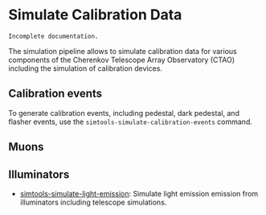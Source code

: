 # Simulate Calibration Data

```{warning}
Incomplete documentation.
```

The simulation pipeline allows to simulate calibration data for various components of the Cherenkov Telescope Array Observatory (CTAO) including the simulation of calibration devices.

## Calibration events

To generate calibration events, including pedestal, dark pedestal, and flasher events, use the `simtools-simulate-calibration-events` command.

## Muons

## Illuminators

- [simtools-simulate-light-emission](simulate_light_emission): Simulate light emission emission from illuminators including telescope simulations.
